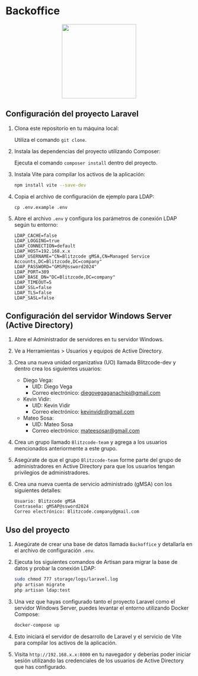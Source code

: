 # Backoffice

<p align="center">
    <img src="https://drive.google.com/uc?export=download&id=1yyVoEHmLQgzYpDJJJvjtpo1MHdZNP84k" width="200">
</p>

## Configuración del proyecto Laravel

1. Clona este repositorio en tu máquina local:

    Utiliza el comando `git clone`.

2. Instala las dependencias del proyecto utilizando Composer:

    Ejecuta el comando `composer install` dentro del proyecto.

3. Instala Vite para compilar los activos de la aplicación:

    ```bash
    npm install vite --save-dev
    ```

4. Copia el archivo de configuración de ejemplo para LDAP:

   `cp .env.example .env`

5. Abre el archivo `.env` y configura los parámetros de conexión LDAP según tu entorno:

    ```dotenv
    LDAP_CACHE=false
    LDAP_LOGGING=true
    LDAP_CONNECTION=default
    LDAP_HOST=192.168.x.x
    LDAP_USERNAME="CN=Blitzcode gMSA,CN=Managed Service Accounts,DC=Blitzcode,DC=company"
    LDAP_PASSWORD="GMSP@ssword2024"
    LDAP_PORT=389
    LDAP_BASE_DN="DC=Blitzcode,DC=company"
    LDAP_TIMEOUT=5
    LDAP_SSL=false
    LDAP_TLS=false
    LDAP_SASL=false
    ```

## Configuración del servidor Windows Server (Active Directory)

1. Abre el Administrador de servidores en tu servidor Windows.
2. Ve a Herramientas > Usuarios y equipos de Active Directory.
3. Crea una nueva unidad organizativa (UO) llamada Blitzcode-dev y dentro crea los siguientes usuarios:

    - Diego Vega:
      - UID: Diego Vega
      - Correo electrónico: diegovegaganachipi@gmail.com
    - Kevin Vidir:
      - UID: Kevin Vidir
      - Correo electrónico: kevinvidir@gmail.com
    - Mateo Sosa:
      - UID: Mateo Sosa
      - Correo electrónico: mateesosar@gmail.com

4. Crea un grupo llamado `Blitzcode-team` y agrega a los usuarios mencionados anteriormente a este grupo.
5. Asegúrate de que el grupo `Blitzcode-team` forme parte del grupo de administradores en Active Directory para que los usuarios tengan privilegios de administradores.

6. Crea una nueva cuenta de servicio administrado (gMSA) con los siguientes detalles:

    ```
    Usuario: Blitzcode gMSA
    Contraseña: gMSAP@ssword2024
    Correo electrónico: Blitzcode.company@gmail.com
    ```

## Uso del proyecto

1. Asegúrate de crear una base de datos llamada `Backoffice` y detallarla en el archivo de configuración `.env`.

2. Ejecuta los siguientes comandos de Artisan para migrar la base de datos y probar la conexión LDAP:

    ```bash
    sudo chmod 777 storage/logs/laravel.log
    php artisan migrate
    php artisan ldap:test
    ```

3. Una vez que hayas configurado tanto el proyecto Laravel como el servidor Windows Server, puedes levantar el entorno utilizando Docker Compose:

    ```bash
    docker-compose up
    ```

4. Esto iniciará el servidor de desarrollo de Laravel y el servicio de Vite para compilar los activos de la aplicación.

5. Visita `http://192.168.x.x:8000` en tu navegador y deberías poder iniciar sesión utilizando las credenciales de los usuarios de Active Directory que has configurado.
